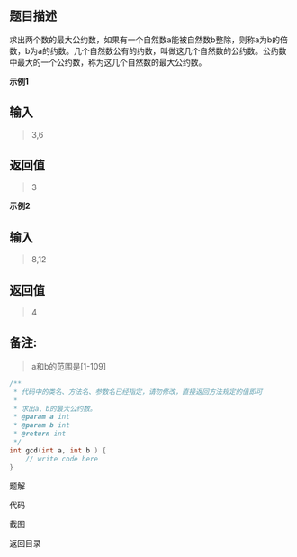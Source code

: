 ## 题目描述

求出两个数的最大公约数，如果有一个自然数a能被自然数b整除，则称a为b的倍数，b为a的约数。几个自然数公有的约数，叫做这几个自然数的公约数。公约数中最大的一个公约数，称为这几个自然数的最大公约数。

**示例1**

## 输入

> 3,6

## 返回值

> 3

**示例2**

## 输入

> 8,12

## 返回值

> 4

## 备注:

> a和b的范围是[1-109]

```c
/**
 * 代码中的类名、方法名、参数名已经指定，请勿修改，直接返回方法规定的值即可
 *
 * 求出a、b的最大公约数。
 * @param a int 
 * @param b int 
 * @return int
 */
int gcd(int a, int b ) {
    // write code here
}
```

<a href="./analysis.md" style="text-decoration:none">题解</a>

<a href="./code.c" style="text-decoration:none">代码</a>

<a href="./printscreen.png" style="text-decoration:none">截图</a>

<a href="../../README.md" style="text-decoration:none">返回目录</a>

